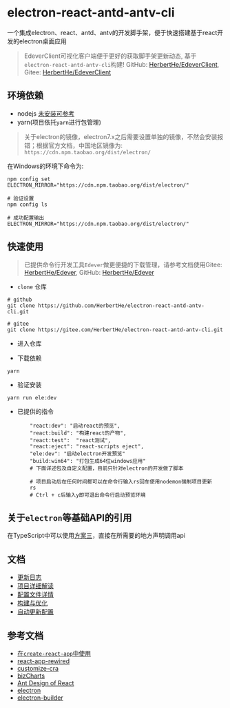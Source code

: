 # electron-react-antd-antv-cli

一个集成electron、react、antd、antv的开发脚手架，便于快速搭建基于react开发的electron桌面应用

> EdeverClient可视化客户端便于更好的获取脚手架更新动态, 基于`electron-react-antd-antv-cli`构建! GitHub: [HerbertHe/EdeverClient](https://github.com/HerbertHe/EdeverClient/releases), Gitee: [HerbertHe/EdeverClient](https://gitee.com/HerbertHe/EdeverClient/releases)

## 环境依赖

* nodejs [未安装可参考](https://herberthe.gitee.io/2020/01/26/Nodejs%E5%AE%89%E8%A3%85%E8%8B%A5%E5%B9%B2%E9%97%AE%E9%A2%98%E9%81%BF%E5%9D%91/)
* yarn(项目依托`yarn`进行包管理)

> 关于electron的镜像，electron7.x之后需要设置单独的镜像，不然会安装报错；根据官方文档，中国地区镜像为: `https://cdn.npm.taobao.org/dist/electron/`

在Windows的环境下命令为:

```shell
npm config set ELECTRON_MIRROR="https://cdn.npm.taobao.org/dist/electron/"

# 验证设置
npm config ls

# 成功配置输出
ELECTRON_MIRROR="https://cdn.npm.taobao.org/dist/electron/"
```

## 快速使用

> 已提供命令行开发工具`Edever`做更便捷的下载管理，请参考文档使用Gitee: [HerbertHe/Edever](https://gitee.com/HerbertHe/Edever), GitHub: [HerbertHe/Edever](https://github.com/HerbertHe/Edever)

* `clone` 仓库

```shell
# github
git clone https://github.com/HerbertHe/electron-react-antd-antv-cli.git

# gitee
git clone https://gitee.com/HerbertHe/electron-react-antd-antv-cli.git
```

* 进入仓库

* 下载依赖

```shell
yarn
```

* 验证安装

```shell
yarn run ele:dev
```

* 已提供的指令

    ```shell
        "react:dev": "启动react的预览",
        "react:build": "构建react的产物",
        "react:test":  "react测试",
        "react:eject": "react-scripts eject",
        "ele:dev": "启动electron开发预览"
        "build:win64": "打包生成64位windows应用"
        # 下面详述包及自定义配置，目前只针对electron的开发做了脚本
    ```

    ```shell
        # 项目启动后在任何时间都可以在命令行输入rs回车使用nodemon强制项目更新
        rs
        # Ctrl + c后输入y即可退出命令行启动预览环境
    ```

## 关于`electron`等基础API的引用

在TypeScript中可以使用[方案三](https://blog.csdn.net/qq_38333496/article/details/102474532?depth_1-utm_source=distribute.pc_relevant.none-task&utm_source=distribute.pc_relevant.none-task)，直接在所需要的地方声明调用api

## 文档

* [更新日志](./doc/UPDATE.md)
* [项目详细解读](./doc/DETAIL.md)
* [配置文件详情](./doc/CONFIG.md)
* [构建与优化](./doc/BUILD.md)
* [自动更新配置](./doc/AUTOUPDATE.md)

## 参考文档

* [在`create-react-app`中使用](https://ant.design/docs/react/use-with-create-react-app-cn)
* [react-app-rewired](https://github.com/timarney/react-app-rewired#alternatives)
* [customize-cra](https://github.com/arackaf/customize-cra)
* [bizCharts](https://bizcharts.net/index)
* [Ant Design of React](https://ant.design/docs/react/introduce-cn)
* [electron](https://www.electronjs.org/docs)
* [electron-builder](https://www.electron.build/configuration/configuration)
